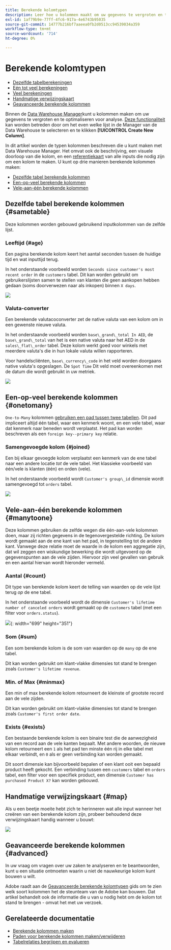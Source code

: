 ```yaml
---
title: Berekende kolomtypen
description: Leer hoe u kolommen maakt om uw gegevens te vergroten en te optimaliseren voor analyse.
exl-id: 1af79b9e-77ff-4fc6-917a-4e6743b95035
source-git-commit: 14777b216bf7aaeea0fb2d0513cc94539034a359
workflow-type: tm+mt
source-wordcount: '714'
ht-degree: 0%

---
```


# Berekende kolomtypen

* [Dezelfde tabelberekeningen](#sametable)
* [Eén tot veel berekeningen](#onetomany)
* [Veel berekeningen](#manytoone)
* [Handmatige verwijzingskaart](#map)
* [Geavanceerde berekende kolommen](#advanced)

Binnen de [Data Warehouse Manager](../data-warehouse-mgr/tour-dwm.md)kunt u kolommen maken om uw gegevens te vergroten en te optimaliseren voor analyse. [Deze functionaliteit](../data-warehouse-mgr/creating-calculated-columns.md) kan worden betreden door om het even welke lijst in de Manager van de Data Warehouse te selecteren en te klikken **[!UICONTROL Create New Column]**.

In dit artikel worden de typen kolommen beschreven die u kunt maken met Data Warehouse Manager. Het omvat ook de beschrijving, een visuele doorloop van die kolom, en een [referentiekaart](#map) van alle inputs die nodig zijn om een kolom te maken. U kunt op drie manieren berekende kolommen maken:

* [Dezelfde tabel berekende kolommen](#sametable)
* [Een-op-veel berekende kolommen](#onetomany)
* [Vele-aan-één berekende kolommen](#manytoone)

## Dezelfde tabel berekende kolommen {#sametable}

Deze kolommen worden gebouwd gebruikend inputkolommen van de zelfde lijst.

### Leeftijd {#age}

Een pagina berekende kolom keert het aantal seconden tussen de huidige tijd en wat inputtijd terug.

In het onderstaande voorbeeld worden `Seconds since customer's most recent order` in de `customers` tabel. Dit kan worden gebruikt om gebruikerslijsten samen te stellen van klanten die geen aankopen hebben gedaan (soms doorverwezen naar als inkopen) binnen `X days`.

![](../../assets/age.gif)

### Valuta-converter

Een berekende valutacoconverter zet de native valuta van een kolom om in een gewenste nieuwe valuta.

In het onderstaande voorbeeld worden `base\_grand\_total In AED`, de `base\_grand\_total` van het is een native valuta naar het AED in de `sales\_flat\_order` tabel. Deze kolom werkt goed voor winkels met meerdere valuta&#39;s die in hun lokale valuta willen rapporteren.

Voor handelscliënten, `base\_currency\_code` in het veld worden doorgaans native valuta&#39;s opgeslagen. De `Spot Time` Dit veld moet overeenkomen met de datum die wordt gebruikt in uw metriek.

![](../../assets/currency_converter.png)

## Een-op-veel berekende kolommen {#onetomany}

`One-to-Many` kolommen [gebruiken een pad tussen twee tabellen](../../data-analyst/data-warehouse-mgr/create-paths-calc-columns.md). Dit pad impliceert altijd één tabel, waar een kenmerk woont, en een vele tabel, waar dat kenmerk naar beneden wordt verplaatst. Het pad kan worden beschreven als een `foreign key--primary key` relatie.

### Samengevoegde kolom {#joined}

Een bij elkaar gevoegde kolom verplaatst een kenmerk van de ene tabel naar een andere locatie *tot* de vele tabel. Het klassieke voorbeeld van één/vele is klanten (één) en orden (vele).

In het onderstaande voorbeeld wordt `Customer's group\_id` dimensie wordt samengevoegd tot `orders` tabel.

![](../../assets/joined_column.gif)

## Vele-aan-één berekende kolommen {#manytoone}

Deze kolommen gebruiken de zelfde wegen die één-aan-vele kolommen doen, maar zij richten gegevens in de tegenovergestelde richting. De kolom wordt gemaakt aan de ene kant van het pad, in tegenstelling tot de andere kant. Vanwege deze relatie moet de waarde in de kolom een aggregatie zijn, dat wil zeggen een wiskundige bewerking die wordt uitgevoerd op de gegevenspunten aan de vele zijden. Hiervoor zijn veel gevallen van gebruik en een aantal hiervan wordt hieronder vermeld.

### Aantal {#count}

Dit type van berekende kolom keert de telling van waarden op de vele lijst terug *op* de ene tabel.

In het onderstaande voorbeeld wordt de dimensie `Customer's lifetime number of canceled orders` wordt gemaakt op de `customers` tabel (met een filter voor `orders.status`).

![](../../assets/many_to_one.gif){: width=&quot;699&quot; height=&quot;351&quot;}

### Som {#sum}

Een som berekende kolom is de som van waarden op de `many` op de ene tabel.

Dit kan worden gebruikt om klant-vlakke dimensies tot stand te brengen zoals `Customer's lifetime revenue`.

### Min. of Max {#minmax}

Een min of max berekende kolom retourneert de kleinste of grootste record aan de vele zijden.

Dit kan worden gebruikt om klant-vlakke dimensies tot stand te brengen zoals `Customer's first order date`.

### Exists {#exists}

Een bestaande berekende kolom is een binaire test die de aanwezigheid van een record aan de vele kanten bepaalt. Met andere woorden, de nieuwe kolom retourneert een `1` als het pad ten minste één rij in elke tabel met elkaar verbindt, en `0` als er geen verbinding kan worden gemaakt.

Dit soort dimensie kan bijvoorbeeld bepalen of een klant ooit een bepaald product heeft gekocht. Een verbinding tussen een `customers` tabel en `orders` tabel, een filter voor een specifiek product, een dimensie `Customer has purchased Product X?` kan worden gebouwd.

## Handmatige verwijzingskaart {#map}

Als u een beetje moeite hebt zich te herinneren wat alle input wanneer het creëren van een berekende kolom zijn, probeer behoudend deze verwijzingskaart handig wanneer u bouwt:

![](../../assets/merged_reference_map.png)

## Geavanceerde berekende kolommen {#advanced}

In uw vraag om vragen over uw zaken te analyseren en te beantwoorden, kunt u een situatie ontmoeten waarin u niet de nauwkeurige kolom kunt bouwen u wilt.

Adobe raadt aan de [Geavanceerde berekende kolomtypen](../../data-analyst/data-warehouse-mgr/adv-calc-columns.md) gids om te zien welk soort kolommen het de steunteam van de Adobe kan bouwen. Dat artikel behandelt ook de informatie die u van u nodig hebt om de kolom tot stand te brengen - omvat het met uw verzoek.

## Gerelateerde documentatie

* [Berekende kolommen maken](../../data-analyst/data-warehouse-mgr/creating-calculated-columns.md)
* [Paden voor berekende kolommen maken/verwijderen](../../data-analyst/data-warehouse-mgr/create-paths-calc-columns.md)
* [Tabelrelaties begrijpen en evalueren](../../data-analyst/data-warehouse-mgr/table-relationships.md)
